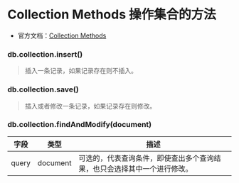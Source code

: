 # Collection Methods 操作集合的方法

* 官方文档：[Collection Methods](https://docs.mongodb.com/master/reference/method/js-collection/)


### db.collection.insert()

> 插入一条记录，如果记录存在则不插入。


### db.collection.save()

> 插入或者修改一条记录，如果记录存在则修改。

### db.collection.findAndModify(document)

|字段|类型|描述|
|---|---|---|
|query|document|可选的，代表查询条件，即使查出多个查询结果，也只会选择其中一个进行修改。|



















